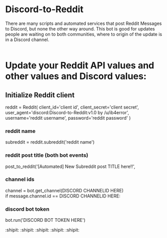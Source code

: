 # Discord-to-Reddit 
There are many scripts and automated services that post Reddit Messages to Discord, but none the other way around. This bot is good for updates people are waiting on to both communities, where to origin of the update is in a Discord channel.
<br><br>
# Update your Reddit API values and other values and Discord values:
## Initialize Reddit client
reddit = Reddit(
    client_id='client id',
    client_secret='client secret',
    user_agent='discord:Discord-to-Reddit:v1.0 by /u/ib4error',
    username='reddit username',
    password='reddit password'
)
<br>
### reddit name
subreddit = reddit.subreddit('reddit name')
<br>

### reddit post title (both bot events)
post_to_reddit('[Automated] New Subreddit post TITLE here!!',
<br>

### channel ids
channel = bot.get_channel(DISCORD CHANNELID HERE)<br>
if message.channel.id == DISCORD CHANNELID HERE:
<br>

### discord bot token
bot.run('DISCORD BOT TOKEN HERE')

:shipit: :shipit: :shipit: :shipit: :shipit:
